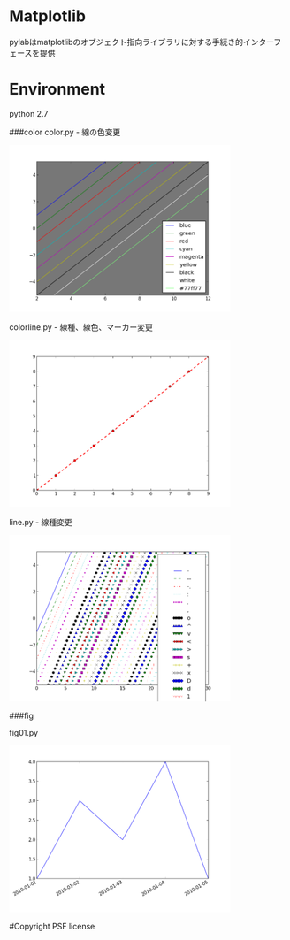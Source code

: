 # Matplotlib
pylabはmatplotlibのオブジェクト指向ライブラリに対する手続き的インターフェースを提供

# Environment
python 2.7

###color
color.py - 線の色変更

<img src="./Raw/images/color.png" width="400" alc="color">

colorline.py - 線種、線色、マーカー変更

<img src="./Raw/images/colorline.png" width="400" alc="colorline">

line.py - 線種変更

<img src="./Raw/images/line.png" width="400" alc="line">

###fig

fig01.py

<img src="./Raw/images/fig01.png" width="400" alc="fog01">

#Copyright
PSF license
